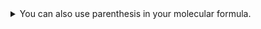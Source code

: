 
<details>
    <summary>
    You can also use parenthesis in your molecular formula.
    </summary>
    <div>

## Molecular formula: parenthesis

While the molecular formula is calculated automatically from the chemical structure it is sometimes useful to directly edit the molecular formula.

The mass editor allows using as many parenthesis levels as you want.

![](parenthesis.png)

</div>

</details>
